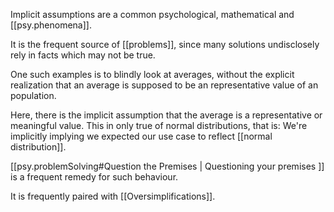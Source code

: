 Implicit assumptions are a common psychological, mathematical and [[psy.phenomena]]. 




It is the frequent source of [[problems]], since many solutions undisclosely rely in facts which may not be true. 

One such examples is to blindly look at averages, without the explicit realization that an average is supposed to be an representative value of an population. 

Here, there is the implicit assumption that the average is a representative or meaningful value. This in only true of normal distributions, that is: We're implicitly implying we expected our use case to reflect [[normal distribution]]. 

[[psy.problemSolving#Question the Premises | Questioning your premises ]] is a frequent remedy for such behaviour. 


It is frequently paired with [[Oversimplifications]]. 
